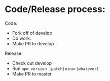 # Code/Release process:

Code:

- Fork off of develop
- Do work.
- Make PR to develop

Release:

- Check out develop
- Run `npm version [patch|minor|whatever]`
- Make PR to master

